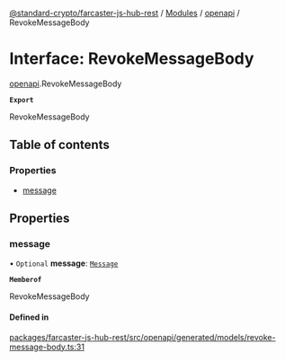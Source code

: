 [@standard-crypto/farcaster-js-hub-rest](../README.md) / [Modules](../modules.md) / [openapi](../modules/openapi.md) / RevokeMessageBody

# Interface: RevokeMessageBody

[openapi](../modules/openapi.md).RevokeMessageBody

**`Export`**

RevokeMessageBody

## Table of contents

### Properties

- [message](openapi.RevokeMessageBody.md#message)

## Properties

### message

• `Optional` **message**: [`Message`](../modules/openapi.md#message)

**`Memberof`**

RevokeMessageBody

#### Defined in

[packages/farcaster-js-hub-rest/src/openapi/generated/models/revoke-message-body.ts:31](https://github.com/standard-crypto/farcaster-js/blob/main/packages/farcaster-js-hub-rest/src/openapi/generated/models/revoke-message-body.ts#L31)
